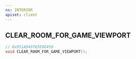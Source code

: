 ```yaml
---
ns: INTERIOR
apiset: client
---
```

## CLEAR_ROOM_FOR_GAME_VIEWPORT

```c
// 0x951A049765E0D450
void CLEAR_ROOM_FOR_GAME_VIEWPORT();
```





